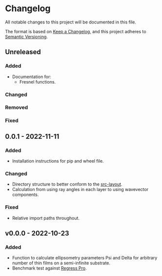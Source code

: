 # Changelog

All notable changes to this project will be documented in this file.

The format is based on [Keep a Changelog](https://keepachangelog.com/en/1.0.0/),
and this project adheres to [Semantic Versioning](https://semver.org/spec/v2.0.0.html).

## Unreleased

### Added

* Documentation for:
	* Fresnel functions.

### Changed

### Removed

### Fixed

## 0.0.1 - 2022-11-11

### Added

* Installation instructions for pip and wheel file.

### Changed

* Directory structure to better conform to the [src-layout](https://setuptools.pypa.io/en/latest/userguide/package_discovery.html#src-layout).
* Calculation from using ray angles in each layer to using wavevector components.

### Fixed

* Relative import paths throughout.

## v0.0.0 - 2022-10-23

### Added

* Function to calculate ellipsometry parameters Psi and Delta for arbitrary number of thin films on a semi-infinite substrate.
* Benchmark test against [Regress Pro](https://github.com/franko/regress-pro/tree/master/src).
